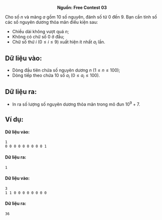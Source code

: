 **<center>Nguồn:  Free Contest 03</center>**

Cho số $n$ và mảng $a$ gồm $10$ số nguyên, đánh số từ $0$ đến $9$. Bạn cần tính số các số nguyên dương thỏa mãn điều kiện sau:
- Chiều dài không vượt quá $n$;
- Không có chữ số $0$ ở đầu;
- Chữ số thứ $i$ $(0 ≤ i ≤ 9)$ xuất hiện ít nhất $a_i$ lần.

## Dữ liệu vào:
- Dòng đầu tiên chứa số nguyên dương $n\ (1 ≤ n ≤ 100)$;
- Dòng tiếp theo chứa $10$ số $a_i\ (0 ≤ a_i ≤ 100)$.

## Dữ liệu ra:
- In ra số lượng số nguyên dương thỏa mãn trong mô đun $10^9+7$.

## Ví dụ:
#### Dữ liệu vào:
```
1
0 0 0 0 0 0 0 0 0 1
```

#### Dữ liệu ra:
```
1
```

#### Dữ liệu vào:
```
3
1 1 0 0 0 0 0 0 0 0
```

#### Dữ liệu ra:
```
36
```